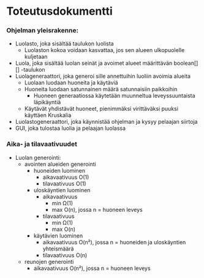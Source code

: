 # Toteutusdokumentti

### Ohjelman yleisrakenne:

* Luolasto, joka sisältää taulukon luolista
  * Luolaston kokoa voidaan kasvattaa, jos sen alueen ulkopuolelle kuljetaan
* Luola, joka sisältää luolan seinät ja avoimet alueet määrittävän boolean[][] -taulukon
* Luolageneraattori, joka generoi sille annettuihin luoliin avoimia alueita
  * Luolaan luodaan huoneita ja käytäviä
  * Huoneita luodaan satunnainen määrä satunnaisiin paikkoihin
    * Huoneen generaatiossa käytetään muunneltua leveyssuuntaista läpikäyntiä
  * Käytävät yhdistävät huoneet, pienimmäksi virittäväksi puuksi käyttäen Kruskalia
* Luolastogeneraattori, joka käynnistää ohjelman ja kysyy pelaajan siirtoja
* GUI, joka tulostaa luolia ja pelaajan luolassa

### Aika- ja tilavaativuudet

* Luolan generointi: 
  * avointen alueiden generointi
    * huoneiden luominen
      * aikavaativuus O(1)
      * tilavaativuus O(1)
    * uloskäyntien luominen
      * aikavaativuus
        * min Ω(1)
        * max O(n), jossa n = huoneen leveys
      * tilavaativuus 
        * min Ω(1)
        * max O(n)
    * käytävien luominen
      * aikavaativuus O(n²), jossa n = huoneiden ja uloskäyntien yhteismäärä
      * tilavaativuus O(n)
  * reunojen generointi
    * aikavaativuus O(n²), jossa n = huoneen leveys
